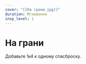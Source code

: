 ```yaml
---
cover: "[[На грани.jpg]]"
duration: Мгновенно
insp_level: 1
---
```

# На грани

Добавьте 1к4 к одному спасброску.
